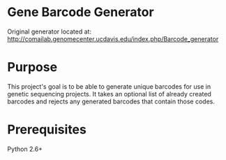 # Gene Barcode Generator

Original generator located at: http://comailab.genomecenter.ucdavis.edu/index.php/Barcode_generator

# Purpose

This project's goal is to be able to generate unique barcodes for use in genetic sequencing projects. It takes an optional
list of already created barcodes and rejects any generated barcodes that contain those codes. 

# Prerequisites

Python 2.6+


